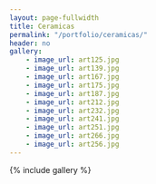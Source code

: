 ```yaml
---
layout: page-fullwidth
title: Ceramicas
permalink: "/portfolio/ceramicas/"
header: no
gallery:
    - image_url: art125.jpg
    - image_url: art139.jpg    
    - image_url: art167.jpg
    - image_url: art175.jpg    
    - image_url: art187.jpg
    - image_url: art212.jpg    
    - image_url: art232.jpg
    - image_url: art241.jpg    
    - image_url: art251.jpg
    - image_url: art266.jpg    
    - image_url: art256.jpg
---
```


{% include gallery %}